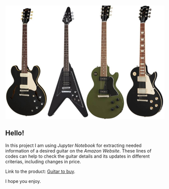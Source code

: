 ![image](https://github.com/TetianaShchudla/WebScrapingAmazonGuitar/blob/main/guitar%20image.png)

## Hello!

In this project I am using _Jupyter Notebook_ for extracting needed information of a desired guitar on the _Amazon Website_.
These lines of codes can help to check the guitar details and its updates in different criterias, including changes in price.

Link to the product: 
[Guitar to buy](https://www.amazon.com/Yamaha-Easy-Teaching-Guitar-EZ-AG/dp/B000MSOBXC/ref=sr_1_25?crid=WYDOP351PWOP&keywords=guitar&qid=1667683236&refinements=p_89%3AYAMAHA&rnid=2528832011&s=musical-instruments&sprefix=guitar+%2Caps%2C393&sr=1-25).

I hope you enjoy.
